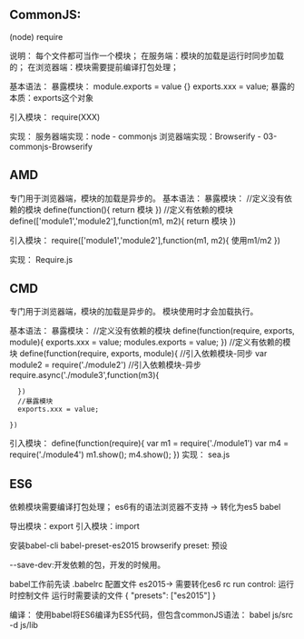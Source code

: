 ## CommonJS: 
(node) require

说明：
  每个文件都可当作一个模块；
  在服务端：模块的加载是运行时同步加载的；
  在浏览器端：模块需要提前编译打包处理；

基本语法：
  暴露模块：
    module.exports = value {}
    exports.xxx = value;
    暴露的本质：exports这个对象

  引入模块：
    require(XXX)

实现：
  服务器端实现：node  - commonjs
  浏览器端实现：Browserify - 03-commonjs-Browserify
  
## AMD
专门用于浏览器端，模块的加载是异步的。
基本语法：
  暴露模块：
    //定义没有依赖的模块
    define(function(){
      return 模块
    })
    //定义有依赖的模块
    define(['module1','module2'],function(m1, m2){
      return 模块
    })

  引入模块：
     require(['module1','module2'],function(m1, m2){
      使用m1/m2
    })

实现：
  Require.js
  
## CMD
专门用于浏览器端，模块的加载是异步的。
模块使用时才会加载执行。

基本语法：
  暴露模块：
    //定义没有依赖的模块
    define(function(require, exports, module){
      exports.xxx = value;
      modules.exports = value;
    })
    //定义有依赖的模块
    define(function(require, exports, module){
      //引入依赖模块-同步
      var module2 = require('./module2')
      //引入依赖模块-异步
      require.async('./module3',function(m3){

      })
      //暴露模块
      exports.xxx = value;
      
    })

  引入模块：
    define(function(require){
      var m1 = require('./module1')
      var m4 = require('./module4')
      m1.show();
      m4.show();
    })
实现：
  sea.js
  
## ES6
依赖模块需要编译打包处理；
es6有的语法浏览器不支持 -> 转化为es5  babel

导出模块：export
引入模块：import

安装babel-cli babel-preset-es2015 browserify
preset: 预设

--save-dev:开发依赖的包，开发的时候用。

babel工作前先读 .babelrc 配置文件  es2015-> 需要转化es6
rc  run control: 运行时控制文件 运行时需要读的文件
{
  "presets": ["es2015"]
}

编译：
使用babel将ES6编译为ES5代码，但包含commonJS语法： babel js/src -d js/lib